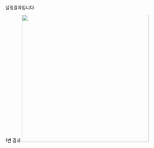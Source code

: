 실행결과입니다.

1번 결과
<img src = "https://github.com/skwldwld/PP1_Prac/blob/main/스크린샷%202023-09-01%20오후%2011.14.59.png?raw=true" width = "400">
